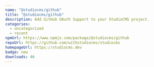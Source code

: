 ```yaml
---
name: "@studiocms/github"
title: "@studiocms/github"
description: Add GitHub OAuth Support to your StudioCMS project.
categories:
  - uncategorized
  - recent
npmUrl: https://www.npmjs.com/package/@studiocms/github
repoUrl: https://github.com/withstudiocms/studiocms
homepageUrl: https://studiocms.dev
badge: new
downloads: 46
---
```

